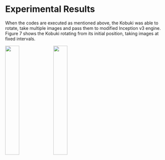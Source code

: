 # Experimental Results

When the codes are executed as mentioned above, the Kobuki was able to rotate, take multiple images and pass them to modified Inception v3 engine. Figure 7 shows the Kobuki rotating from its initial position, taking images at fixed intervals.
<p align="left">
  <img src="rotate_1.jpg" width="30%"/> <img src="rotate_2.jpg" width="30%"/> 
</p>
